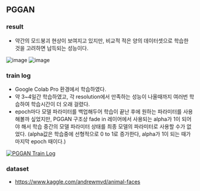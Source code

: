 PGGAN
-------------------------------
### result
- 약간의 모드붕괴 현상이 보여지고 있지만, 비교적 적은 양의 데이터셋으로 학습한 것을 고려하면 납득되는 성능이다.    
     
![image](https://user-images.githubusercontent.com/66504341/155912625-dd70e567-3bae-437e-afdc-342201690735.png)
![image](https://user-images.githubusercontent.com/66504341/155912665-e3b9cfe3-c362-4105-bb4b-93ba1ff0d066.png)

### train log
- Google Colab Pro 환경에서 학습하였다.
- 약 3~4일간 학습하였고, 각 resolution에서 만족하는 성능이 나올때까지 여러번 학습하여 학습시간이 더 오래 걸렸다.
- epoch마다 모델 파라미터를 백업해두어 학습이 끝난 후에 원하는 파라미터를 사용해볼까 싶었지만, PGGAN 구조상 fade in 레이어에서 사용되는 alpha가 1이 되어야 해서 학습 중간의 모델 파라미터 상태를 최종 모델의 파라미터로 사용할 수가 없었다. (alpha값은 학습중에 선형적으로 0 to 1로 증가한다, alpha가 1이 되는 때가 마지막 epoch 때이다.)

[![PGGAN Train Log](https://img.youtube.com/vi/pvSaE_BVKJM/0.jpg)](https://www.youtube.com/watch?v=pvSaE_BVKJM)


### dataset
- https://www.kaggle.com/andrewmvd/animal-faces

